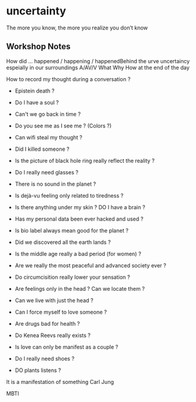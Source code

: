 # uncertainty
The more you know, the more you realize you don’t know

## Workshop Notes

How did ... happened / happening / happenedBehind the urve
uncertaincy
espeially in our surroundings
A/AV/V
What Why How at the end of the day

How to record my thought during a conversation ?


- Epistein death ?
- Do I have a soul ?
- Can't we go back in time ?
- Do you see me as I see me ? (Colors ?)

- Can wifi steal my thought ?
- Did I killed someone ?
- Is the picture of black hole ring really reflect the reality ?
- Do I really need glasses ?
- There is no sound in the planet ?
- Is dejà-vu feeling only related to tiredness ?
- Is there anything under my skin ? DO I have a brain ?
- Has my personal data been ever hacked and used ?

- Is bio label always mean good for the planet ?
- Did we discovered all the earth lands ?
- Is the middle age really a bad period (for women) ?
- Are we really the most peaceful and advanced society ever ?
- Do circumcisition really lower your sensation ?
- Are feelings only in the head ? Can we locate them ?
- Can we live with just the head ?
- Can I force myself to love someone ?
- Are drugs bad for health ?
- Do Kenea Reevs really exists ?
- Is love can only be manifest as a couple ?
- Do I really need shoes ?
- DO plants listens ?


It is a manifestation of something Carl Jung


MBTI
